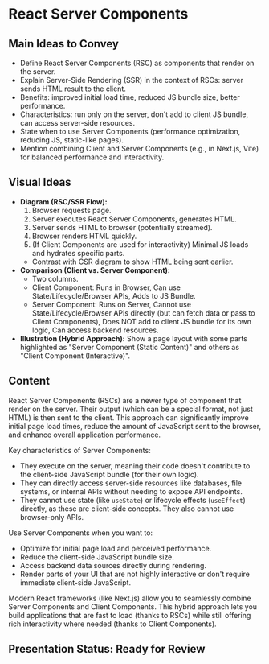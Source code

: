 # React Server Components

## Main Ideas to Convey

- Define React Server Components (RSC) as components that render on the server.
- Explain Server-Side Rendering (SSR) in the context of RSCs: server sends HTML result to the client.
- Benefits: improved initial load time, reduced JS bundle size, better performance.
- Characteristics: run only on the server, don't add to client JS bundle, can access server-side resources.
- State when to use Server Components (performance optimization, reducing JS, static-like pages).
- Mention combining Client and Server Components (e.g., in Next.js, Vite) for balanced performance and interactivity.

## Visual Ideas

- **Diagram (RSC/SSR Flow):**
    1. Browser requests page.
    2. Server executes React Server Components, generates HTML.
    3. Server sends HTML to browser (potentially streamed).
    4. Browser renders HTML quickly.
    5. (If Client Components are used for interactivity) Minimal JS loads and hydrates specific parts.
    - Contrast with CSR diagram to show HTML being sent earlier.
- **Comparison (Client vs. Server Component):**
    - Two columns.
    - Client Component: Runs in Browser, Can use State/Lifecycle/Browser APIs, Adds to JS Bundle.
    - Server Component: Runs on Server, Cannot use State/Lifecycle/Browser APIs directly (but can fetch data or pass to Client Components), Does NOT add to client JS bundle for its own logic, Can access backend resources.
- **Illustration (Hybrid Approach):** Show a page layout with some parts highlighted as "Server Component (Static Content)" and others as "Client Component (Interactive)".

## Content

React Server Components (RSCs) are a newer type of component that render on the server. Their output (which can be a special format, not just HTML) is then sent to the client. This approach can significantly improve initial page load times, reduce the amount of JavaScript sent to the browser, and enhance overall application performance.

Key characteristics of Server Components:

*   They execute on the server, meaning their code doesn't contribute to the client-side JavaScript bundle (for their own logic).
*   They can directly access server-side resources like databases, file systems, or internal APIs without needing to expose API endpoints.
*   They cannot use state (like `useState`) or lifecycle effects (`useEffect`) directly, as these are client-side concepts. They also cannot use browser-only APIs.

Use Server Components when you want to:
*   Optimize for initial page load and perceived performance.
*   Reduce the client-side JavaScript bundle size.
*   Access backend data sources directly during rendering.
*   Render parts of your UI that are not highly interactive or don't require immediate client-side JavaScript.

Modern React frameworks (like Next.js) allow you to seamlessly combine Server Components and Client Components. This hybrid approach lets you build applications that are fast to load (thanks to RSCs) while still offering rich interactivity where needed (thanks to Client Components).

## Presentation Status: Ready for Review 